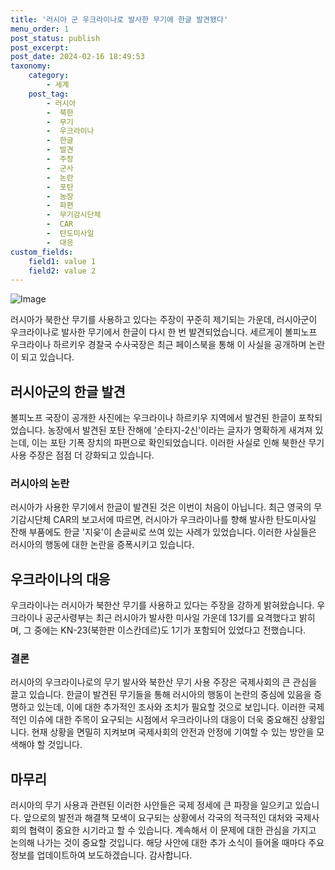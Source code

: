 ```yaml
---
title: '러시아 군 우크라이나로 발사한 무기에 한글 발견됐다'
menu_order: 1
post_status: publish
post_excerpt: 
post_date: 2024-02-16 18:49:53
taxonomy:
    category:
        - 세계
    post_tag:
        - 러시아
        -  북한
        -  무기
        -  우크라이나
        -  한글
        -  발견
        -  주장
        -  군사
        -  논란
        -  포탄
        -  농장
        -  파편
        -  무기감시단체
        -  CAR
        -  탄도미사일
        -  대응
custom_fields:
    field1: value 1
    field2: value 2
---
```


![Image](https://imgnews.pstatic.net/image/055/2024/02/16/0001131306_001_20240216092103002.jpg?type=w647)

러시아가 북한산 무기를 사용하고 있다는 주장이 꾸준히 제기되는 가운데, 러시아군이 우크라이나로 발사한 무기에서 한글이 다시 한 번 발견되었습니다. 세르게이 볼피노프 우크라이나 하르키우 경찰국 수사국장은 최근 페이스북을 통해 이 사실을 공개하며 논란이 되고 있습니다.
## 러시아군의 한글 발견
볼피노프 국장이 공개한 사진에는 우크라이나 하르키우 지역에서 발견된 한글이 포착되었습니다. 농장에서 발견된 포탄 잔해에 '순타지-2신'이라는 글자가 명확하게 새겨져 있는데, 이는 포탄 기폭 장치의 파편으로 확인되었습니다. 이러한 사실로 인해 북한산 무기 사용 주장은 점점 더 강화되고 있습니다.
### 러시아의 논란
러시아가 사용한 무기에서 한글이 발견된 것은 이번이 처음이 아닙니다. 최근 영국의 무기감시단체 CAR의 보고서에 따르면, 러시아가 우크라이나를 향해 발사한 탄도미사일 잔해 부품에도 한글 '지읒'이 손글씨로 쓰여 있는 사례가 있었습니다. 이러한 사실들은 러시아의 행동에 대한 논란을 증폭시키고 있습니다.
## 우크라이나의 대응
우크라이나는 러시아가 북한산 무기를 사용하고 있다는 주장을 강하게 밝혀왔습니다. 우크라이나 공군사령부는 최근 러시아가 발사한 미사일 가운데 13기를 요격했다고 밝히며, 그 중에는 KN-23(북한판 이스칸데르)도 1기가 포함되어 있었다고 전했습니다.
### 결론
러시아의 우크라이나로의 무기 발사와 북한산 무기 사용 주장은 국제사회의 큰 관심을 끌고 있습니다. 한글이 발견된 무기들을 통해 러시아의 행동이 논란의 중심에 있음을 증명하고 있는데, 이에 대한 추가적인 조사와 조치가 필요할 것으로 보입니다. 이러한 국제적인 이슈에 대한 주목이 요구되는 시점에서 우크라이나의 대응이 더욱 중요해진 상황입니다. 현재 상황을 면밀히 지켜보며 국제사회의 안전과 안정에 기여할 수 있는 방안을 모색해야 할 것입니다.
## 마무리
러시아의 무기 사용과 관련된 이러한 사안들은 국제 정세에 큰 파장을 일으키고 있습니다. 앞으로의 발전과 해결책 모색이 요구되는 상황에서 각국의 적극적인 대처와 국제사회의 협력이 중요한 시기라고 할 수 있습니다. 계속해서 이 문제에 대한 관심을 가지고 논의해 나가는 것이 중요할 것입니다. 해당 사안에 대한 추가 소식이 들어올 때마다 주요 정보를 업데이트하여 보도하겠습니다. 감사합니다.
